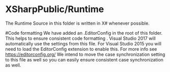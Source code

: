 # XSharpPublic/Runtime
The Runtime Source in this folder is written in X# whenever possible.


#Code formatting
We have added an .EditorConfig in the root of this folder. This helps to ensure consistent code formatting .
Visual Studio 2017 will automatically use the settings from this file.
For Visual Studio 2015 you will need to load the EditorConfig extension to enable this.
For more info see https://editorconfig.org/
We intend to move the case synchronization setting to this file as well so you can easily ensure consistent case synchronization as well.